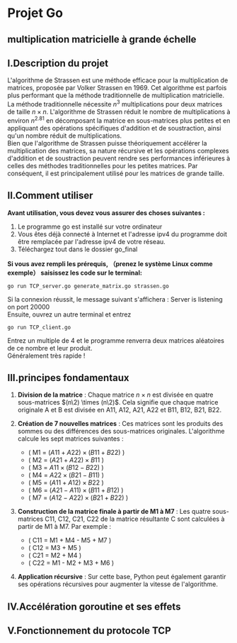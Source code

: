 # Projet Go

## multiplication matricielle à grande échelle

## I.Description du projet
L'algorithme de Strassen est une méthode efficace pour la multiplication de matrices, proposée par Volker Strassen en 1969. Cet algorithme est parfois plus performant que la méthode traditionnelle de multiplication matricielle.  
La méthode traditionnelle nécessite $n^3$ multiplications pour deux matrices de taille $n \times n$. L'algorithme de Strassen réduit le nombre de multiplications à environ $n^2.81$ en décomposant la matrice en sous-matrices plus petites et en appliquant des opérations spécifiques d'addition et de soustraction, ainsi qu'un nombre réduit de multiplications.  
Bien que l'algorithme de Strassen puisse théoriquement accélérer la multiplication des matrices, sa nature récursive et les opérations complexes d'addition et de soustraction peuvent rendre ses performances inférieures à celles des méthodes traditionnelles pour les petites matrices. Par conséquent, il est principalement utilisé pour les matrices de grande taille.  

## II.Comment utiliser
**Avant utilisation, vous devez vous assurer des choses suivantes :**  
1. Le programme go est installé sur votre ordinateur  
2. Vous êtes déjà connecté à Internet et l'adresse ipv4 du programme doit être remplacée par l'adresse ipv4 de votre réseau.  
3. Téléchargez tout dans le dossier go_final  

**Si vous avez rempli les prérequis, （prenez le système Linux comme exemple） saisissez les code sur le terminal:**  
```
go run TCP_server.go generate_matrix.go strassen.go  
```
Si la connexion réussit, le message suivant s'affichera : Server is listening on port 20000  
Ensuite, ouvrez un autre terminal et entrez  
```
go run TCP_client.go  
```
Entrez un multiple de 4 et le programme renverra deux matrices aléatoires de ce nombre et leur produit.  
Généralement très rapide !  

## III.principes fondamentaux
1. **Division de la matrice** : Chaque matrice $n \times n$ est divisée en quatre sous-matrices $(n\2) \times (n\2)$. Cela signifie que chaque matrice originale A et B est divisée en A11, A12, A21, A22 et B11, B12, B21, B22.  
2. **Création de 7 nouvelles matrices** : Ces matrices sont les produits des sommes ou des différences des sous-matrices originales. L'algorithme calcule les sept matrices suivantes :  
   - \( M1 = $(A11 + A22) \times (B11 + B22)$ \)
   - \( M2 = $(A21 + A22) \times B11$ \)
   - \( M3 = $A11 \times (B12 - B22)$ \)
   - \( M4 = $A22 \times (B21 - B11)$ \)
   - \( M5 = $(A11 + A12) \times B22$ \)
   - \( M6 = $(A21 - A11) \times (B11 + B12)$ \)
   - \( M7 = $(A12 - A22) \times (B21 + B22)$ \)

3. **Construction de la matrice finale à partir de M1 à M7** : Les quatre sous-matrices C11, C12, C21, C22 de la matrice résultante C sont calculées à partir de M1 à M7. Par exemple :  
   - \( C11 = M1 + M4 - M5 + M7 \)
   - \( C12 = M3 + M5 \)
   - \( C21 = M2 + M4 \)
   - \( C22 = M1 - M2 + M3 + M6 \)

4. **Application récursive** : Sur cette base, Python peut également garantir ses opérations récursives pour augmenter la vitesse de l'algorithme.

## IV.Accélération goroutine et ses effets

## V.Fonctionnement du protocole TCP
